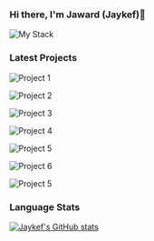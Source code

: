 ### Hi there, I'm Jaward (Jaykef)👋

![My Stack](https://github.com/Jaykef/Jaykef/blob/main/bio.png)

### Latest Projects
![Project 1](https://github.com/Jaykef/Jaykef/blob/main/3.png)

![Project 2](https://github.com/Jaykef/Jaykef/blob/main/4.png)

![Project 3](https://github.com/Jaykef/Jaykef/blob/main/5.png)

![Project 4](https://github.com/Jaykef/Jaykef/blob/main/6.png)

![Project 5](https://github.com/Jaykef/Jaykef/blob/main/7.png)

![Project 6](https://github.com/Jaykef/Jaykef/blob/main/8.png)

![Project 5](https://github.com/Jaykef/Jaykef/blob/main/9.png)

### Language Stats
[![Jaykef's GitHub stats](https://github-readme-stats.vercel.app/api?username=Jaykef)](https://github.com/Jaykef/github-readme-stats)
<!--
**Jaykef/Jaykef** is a ✨ _special_ ✨ repository because its `README.md` (this file) appears on your GitHub profile.

Here are some ideas to get you started:

- 🔭 I’m currently working on ...
- 🌱 I’m currently learning ...
- 👯 I’m looking to collaborate on ...
- 🤔 I’m looking for help with ...
- 💬 Ask me about ...
- 📫 How to reach me: ...
- 😄 Pronouns: ...
- ⚡ Fun fact: ...
-->
